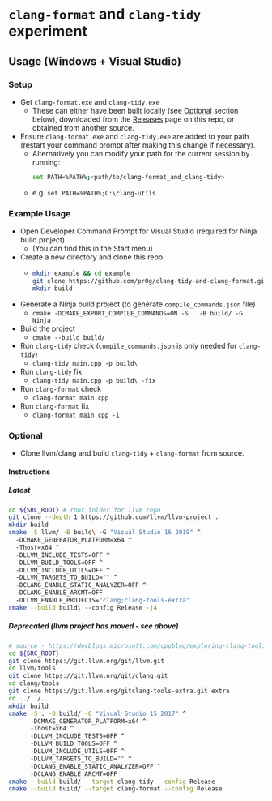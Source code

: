 # `clang-format` and `clang-tidy` experiment

## Usage (Windows + Visual Studio)

### Setup

- Get `clang-format.exe` and `clang-tidy.exe`
  - These can either have been built locally (see [Optional](#Optional) section below), downloaded from the [Releases](https://github.com/pr0g/clang-tidy-and-clang-format/releases/tag/latest) page on this repo, or obtained from another source.
- Ensure `clang-format.exe` and `clang-tidy.exe` are added to your path (restart your command prompt after making this change if necessary).
  - Alternatively you can modify your path for the current session by running:
    ```bash
    set PATH=%PATH%;<path/to/clang-format_and_clang-tidy>
    ```
  - e.g. `set PATH=%PATH%;C:\clang-utils`

### Example Usage

- Open Developer Command Prompt for Visual Studio (required for Ninja build project)
  - (You can find this in the Start menu)
- Create a new directory and clone this repo
  - ```bash
    mkdir example && cd example
    git clone https://github.com/pr0g/clang-tidy-and-clang-format.git .
    mkdir build
    ```
- Generate a Ninja build project (to generate `compile_commands.json` file)
  - `cmake -DCMAKE_EXPORT_COMPILE_COMMANDS=ON -S . -B build/ -G Ninja`
- Build the project
  - `cmake --build build/`
- Run `clang-tidy` check (`compile_commands.json` is only needed for `clang-tidy`)
  - `clang-tidy main.cpp -p build\`
- Run `clang-tidy` fix
  - `clang-tidy main.cpp -p build\ -fix`
- Run `clang-format` check
  - `clang-format main.cpp`
- Run `clang-format` fix
  - `clang-format main.cpp -i`

### Optional

- Clone llvm/clang and build `clang-tidy` + `clang-format` from source.

#### Instructions

##### Latest

```bash
cd ${SRC_ROOT} # root folder for llvm repo
git clone --depth 1 https://github.com/llvm/llvm-project .
mkdir build
cmake -S llvm/ -B build\ -G "Visual Studio 16 2019" ^
  -DCMAKE_GENERATOR_PLATFORM=x64 ^
  -Thost=x64 ^
  -DLLVM_INCLUDE_TESTS=OFF ^
  -DLLVM_BUILD_TOOLS=OFF ^
  -DLLVM_INCLUDE_UTILS=OFF ^
  -DLLVM_TARGETS_TO_BUILD="" ^
  -DCLANG_ENABLE_STATIC_ANALYZER=OFF ^
  -DCLANG_ENABLE_ARCMT=OFF
  -DLLVM_ENABLE_PROJECTS="clang;clang-tools-extra"
cmake --build build\ --config Release -j4
```

##### Deprecated (llvm project has moved - see above)

```bash
# source - https://devblogs.microsoft.com/cppblog/exploring-clang-tooling-part-1-extending-clang-tidy/
cd ${SRC_ROOT}
git clone https://git.llvm.org/git/llvm.git
cd llvm/tools
git clone https://git.llvm.org/git/clang.git
cd clang/tools
git clone https://git.llvm.org/gitclang-tools-extra.git extra
cd ../../..
mkdir build
cmake -S . -B build/ -G "Visual Studio 15 2017" ^
      -DCMAKE_GENERATOR_PLATFORM=x64 ^
      -Thost=x64 ^
      -DLLVM_INCLUDE_TESTS=OFF ^
      -DLLVM_BUILD_TOOLS=OFF ^
      -DLLVM_INCLUDE_UTILS=OFF ^
      -DLLVM_TARGETS_TO_BUILD="" ^
      -DCLANG_ENABLE_STATIC_ANALYZER=OFF ^
      -DCLANG_ENABLE_ARCMT=OFF
cmake --build build/ --target clang-tidy --config Release
cmake --build build/ --target clang-format --config Release
```

